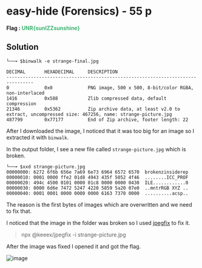 # easy-hide (Forensics) - 55 p
**Flag : <span style="color:rgb(60, 179, 113)">UNR{sunIZZsunshine}</span>**

## Solution
```
└──╼ $binwalk -e strange-final.jpg 

DECIMAL       HEXADECIMAL     DESCRIPTION
--------------------------------------------------------------------------------
0             0x0             PNG image, 500 x 500, 8-bit/color RGBA, non-interlaced
1416          0x588           Zlib compressed data, default compression
21346         0x5362          Zip archive data, at least v2.0 to extract, uncompressed size: 467256, name: strange-picture.jpg
487799        0x77177         End of Zip archive, footer length: 22
```
After I downloaded the image, I noticed that it was too big for an image so I extracted it with `binwalk`.

In the output folder, I see a new file called `strange-picture.jpg` which is broken.
```
└──╼ $xxd strange-picture.jpg 
00000000: 6272 6f6b 656e 7a69 6e73 6964 6572 6570  brokenzinsiderep
00000010: 0001 0000 ffe2 01d8 4943 435f 5052 4f46  ........ICC_PROF
00000020: 494c 4500 0101 0000 01c8 0000 0000 0430  ILE............0
00000030: 0000 6d6e 7472 5247 4220 5859 5a20 07e0  ..mntrRGB XYZ ..
00000040: 0001 0001 0000 0000 0000 6163 7370 0000  ..........acsp..
```
The reason is the first bytes of images which are overwritten and we need to fix that.

I noticed that the image in the folder was broken so I used [jpegfix](https://github.com/KeeeX/jpegfix) to fix it.
>npx @keeex/jpegfix -i strange-picture.jpg

After the image was fixed I opened it and got the flag.

![image](https://github.com/Inf3n0s/CTF-Writeups/assets/75357316/3e053d61-2da7-4170-b9a5-da4dbbae1c31)